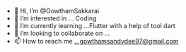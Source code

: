 - 👋 Hi, I’m @GowthamSakkarai
- 👀 I’m interested in ... Coding
- 🌱 I’m currently learning ...Flutter with a help of tool dart 
- 💞️ I’m looking to collaborate on ...
- 📫 How to reach me ...gowthamsandydee97@gmail.com 

<!---
GowthamSakkarai/GowthamSakkarai is a ✨ special ✨ repository because its `README.md` (this file) appears on your GitHub profile.
You can click the Preview link to take a look at your changes.
--->
